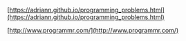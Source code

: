 
[https://adriann.github.io/programming_problems.html](https://adriann.github.io/programming_problems.html)

[http://www.programmr.com/](http://www.programmr.com/)
